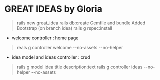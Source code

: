 # GREAT IDEAS by Gloria

> rails new great_idea
> rails db:create
Gemfile and bundle
Added Bootstrap
(on branch idea)
> rails g rspec:install


* welcome controller : home page
> reals g controller welcome --no-assets --no-helper


* idea model and ideas controller : crud
> rails g model idea title description:text
> rails g controller ideas --no-helper --no-assets
